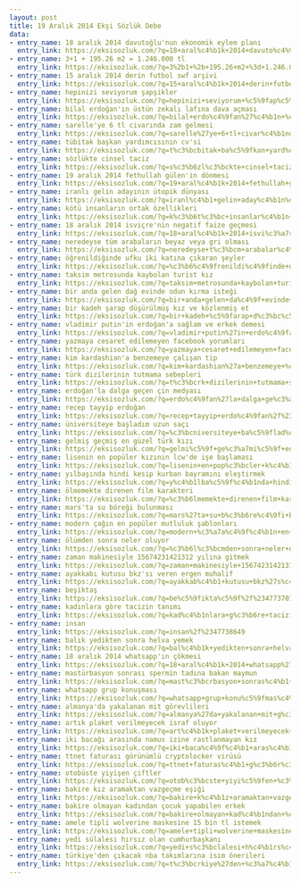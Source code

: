 ```yaml
---
layout: post
title: 19 Aralık 2014 Ekşi Sözlük Debe
data:
- entry_name: 18 aralık 2014 davutoğlu'nun ekonomik eylem planı
  entry_link: https://eksisozluk.com/?q=18+aral%c4%b1k+2014+davuto%c4%9flu%27nun+ekonomik+eylem+plan%c4%b1%2f%2347739377
- entry_name: 3+1 + 195.26 m2 = 1.246.000 tl
  entry_link: https://eksisozluk.com/?q=3%2b1+%2b+195.26+m2+%3d+1.246.000+tl%2f%2347740219
- entry_name: 15 aralık 2014 derin futbol swf arşivi
  entry_link: https://eksisozluk.com/?q=15+aral%c4%b1k+2014+derin+futbol+swf+ar%c5%9fivi%2f%2347754764
- entry_name: hepinizi seviyorum şapşikler
  entry_link: https://eksisozluk.com/?q=hepinizi+seviyorum+%c5%9fap%c5%9fikler%2f%2347747384
- entry_name: bilal erdoğan'ın üstün zekalı lafına dava açması
  entry_link: https://eksisozluk.com/?q=bilal+erdo%c4%9fan%27%c4%b1n+%c3%bcst%c3%bcn+zekal%c4%b1+laf%c4%b1na+dava+a%c3%a7mas%c4%b1%2f%2347745341
- entry_name: sarelle'ye 6 tl civarında zam gelmesi
  entry_link: https://eksisozluk.com/?q=sarelle%27ye+6+tl+civar%c4%b1nda+zam+gelmesi%2f%2347748556
- entry_name: tübitak başkan yardımcısının cv'si
  entry_link: https://eksisozluk.com/?q=t%c3%bcbitak+ba%c5%9fkan+yard%c4%b1mc%c4%b1s%c4%b1n%c4%b1n+cv%27si%2f%2347754163
- entry_name: sözlükte cinsel taciz
  entry_link: https://eksisozluk.com/?q=s%c3%b6zl%c3%bckte+cinsel+taciz%2f%2347745348
- entry_name: 19 aralık 2014 fethullah gülen'in dönmesi
  entry_link: https://eksisozluk.com/?q=19+aral%c4%b1k+2014+fethullah+g%c3%bclen%27in+d%c3%b6nmesi%2f%2347743008
- entry_name: iranlı gelin adayının ütopik dünyası
  entry_link: https://eksisozluk.com/?q=iranl%c4%b1+gelin+aday%c4%b1n%c4%b1n+%c3%bctopik+d%c3%bcnyas%c4%b1%2f%2347743500
- entry_name: kötü insanların ortak özellikleri
  entry_link: https://eksisozluk.com/?q=k%c3%b6t%c3%bc+insanlar%c4%b1n+ortak+%c3%b6zellikleri%2f%2347744091
- entry_name: 18 aralık 2014 isviçre'nin negatif faize geçmesi
  entry_link: https://eksisozluk.com/?q=18+aral%c4%b1k+2014+isvi%c3%a7re%27nin+negatif+faize+ge%c3%a7mesi%2f%2347738688
- entry_name: neredeyse tüm arabaların beyaz veya gri olması
  entry_link: https://eksisozluk.com/?q=neredeyse+t%c3%bcm+arabalar%c4%b1n+beyaz+veya+gri+olmas%c4%b1%2f%2347737043
- entry_name: öğrenildiğinde ufku iki katına çıkaran şeyler
  entry_link: https://eksisozluk.com/?q=%c3%b6%c4%9frenildi%c4%9finde+ufku+iki+kat%c4%b1na+%c3%a7%c4%b1karan+%c5%9feyler%2f%2347737933
- entry_name: taksim metrosunda kaybolan turist kız
  entry_link: https://eksisozluk.com/?q=taksim+metrosunda+kaybolan+turist+k%c4%b1z%2f%2347738548
- entry_name: bir anda gelen dağ evinde odun kırma isteği
  entry_link: https://eksisozluk.com/?q=bir+anda+gelen+da%c4%9f+evinde+odun+k%c4%b1rma+iste%c4%9fi%2f%2347739834
- entry_name: bir kadeh şarap düşürülmüş kız ve közlenmiş et
  entry_link: https://eksisozluk.com/?q=bir+kadeh+%c5%9farap+d%c3%bc%c5%9f%c3%bcr%c3%bclm%c3%bc%c5%9f+k%c4%b1z+ve+k%c3%b6zlenmi%c5%9f+et%2f%2347745612
- entry_name: vladimir putin'in erdoğan'a sağlam ve erkek demesi
  entry_link: https://eksisozluk.com/?q=vladimir+putin%27in+erdo%c4%9fan%27a+sa%c4%9flam+ve+erkek+demesi%2f%2347744794
- entry_name: yazmaya cesaret edilemeyen facebook yorumları
  entry_link: https://eksisozluk.com/?q=yazmaya+cesaret+edilemeyen+facebook+yorumlar%c4%b1%2f%2347737948
- entry_name: kim kardashian'a benzemeye çalışan tip
  entry_link: https://eksisozluk.com/?q=kim+kardashian%27a+benzemeye+%c3%a7al%c4%b1%c5%9fan+tip%2f%2347741455
- entry_name: türk dizilerinin tutmama sebepleri
  entry_link: https://eksisozluk.com/?q=t%c3%bcrk+dizilerinin+tutmama+sebepleri%2f%2347738837
- entry_name: erdoğan'la dalga geçen çin medyası
  entry_link: https://eksisozluk.com/?q=erdo%c4%9fan%27la+dalga+ge%c3%a7en+%c3%a7in+medyas%c4%b1%2f%2347741988
- entry_name: recep tayyip erdoğan
  entry_link: https://eksisozluk.com/?q=recep+tayyip+erdo%c4%9fan%2f%2347737858
- entry_name: üniversiteye başladım uzun saçı
  entry_link: https://eksisozluk.com/?q=%c3%bcniversiteye+ba%c5%9flad%c4%b1m+uzun+sa%c3%a7%c4%b1%2f%2347737743
- entry_name: gelmiş geçmiş en güzel türk kızı
  entry_link: https://eksisozluk.com/?q=gelmi%c5%9f+ge%c3%a7mi%c5%9f+en+g%c3%bczel+t%c3%bcrk+k%c4%b1z%c4%b1%2f%2347746810
- entry_name: lisenin en popüler kızının lcw'de işe başlaması
  entry_link: https://eksisozluk.com/?q=lisenin+en+pop%c3%bcler+k%c4%b1z%c4%b1n%c4%b1n+lcw%27de+i%c5%9fe+ba%c5%9flamas%c4%b1%2f%2347738717
- entry_name: yılbaşında hindi kesip kurban bayramını eleştirmek
  entry_link: https://eksisozluk.com/?q=y%c4%b1lba%c5%9f%c4%b1nda+hindi+kesip+kurban+bayram%c4%b1n%c4%b1+ele%c5%9ftirmek%2f%2347738167
- entry_name: ölmemekte direnen film karakteri
  entry_link: https://eksisozluk.com/?q=%c3%b6lmemekte+direnen+film+karakteri%2f%2347751692
- entry_name: mars'ta su böreği bulunması
  entry_link: https://eksisozluk.com/?q=mars%27ta+su+b%c3%b6re%c4%9fi+bulunmas%c4%b1%2f%2347749389
- entry_name: modern çağın en popüler mutluluk şablonları
  entry_link: https://eksisozluk.com/?q=modern+%c3%a7a%c4%9f%c4%b1n+en+pop%c3%bcler+mutluluk+%c5%9fablonlar%c4%b1%2f%2347743465
- entry_name: ölümden sonra neler oluyor
  entry_link: https://eksisozluk.com/?q=%c3%b6l%c3%bcmden+sonra+neler+oluyor%2f%2347745733
- entry_name: zaman makinesiyle 15674231421312 yılına gitmek
  entry_link: https://eksisozluk.com/?q=zaman+makinesiyle+15674231421312+y%c4%b1l%c4%b1na+gitmek%2f%2347745402
- entry_name: ayakkabı kutusu bkz'sı veren ergen muhalif
  entry_link: https://eksisozluk.com/?q=ayakkab%c4%b1+kutusu+bkz%27s%c4%b1+veren+ergen+muhalif%2f%2347747045
- entry_name: beşiktaş
  entry_link: https://eksisozluk.com/?q=be%c5%9fikta%c5%9f%2f%2347737019
- entry_name: kadınlara göre tacizin tanımı
  entry_link: https://eksisozluk.com/?q=kad%c4%b1nlara+g%c3%b6re+tacizin+tan%c4%b1m%c4%b1%2f%2347746286
- entry_name: insan
  entry_link: https://eksisozluk.com/?q=insan%2f%2347738649
- entry_name: balık yedikten sonra helva yemek
  entry_link: https://eksisozluk.com/?q=bal%c4%b1k+yedikten+sonra+helva+yemek%2f%2347741264
- entry_name: 18 aralık 2014 whatsapp'ın çökmesi
  entry_link: https://eksisozluk.com/?q=18+aral%c4%b1k+2014+whatsapp%27%c4%b1n+%c3%a7%c3%b6kmesi%2f%2347747915
- entry_name: mastürbasyon sonrası spermin tadına bakan maymun
  entry_link: https://eksisozluk.com/?q=mast%c3%bcrbasyon+sonras%c4%b1+spermin+tad%c4%b1na+bakan+maymun%2f%2347741497
- entry_name: whatsapp grup konuşması
  entry_link: https://eksisozluk.com/?q=whatsapp+grup+konu%c5%9fmas%c4%b1%2f%2347739128
- entry_name: almanya'da yakalanan mit görevlileri
  entry_link: https://eksisozluk.com/?q=almanya%27da+yakalanan+mit+g%c3%b6revlileri%2f%2347749908
- entry_name: artık plaket verilmeyecek israf oluyor
  entry_link: https://eksisozluk.com/?q=art%c4%b1k+plaket+verilmeyecek+israf+oluyor%2f%2347747896
- entry_name: iki bacağı arasında namus izine rastlanmayan kız
  entry_link: https://eksisozluk.com/?q=iki+baca%c4%9f%c4%b1+aras%c4%b1nda+namus+izine+rastlanmayan+k%c4%b1z%2f%2347756269
- entry_name: ttnet faturası görünümlü cryptolocker virüsü
  entry_link: https://eksisozluk.com/?q=ttnet+faturas%c4%b1+g%c3%b6r%c3%bcn%c3%bcml%c3%bc+cryptolocker+vir%c3%bcs%c3%bc%2f%2347739006
- entry_name: otobüste yiyişen çiftler
  entry_link: https://eksisozluk.com/?q=otob%c3%bcste+yiyi%c5%9fen+%c3%a7iftler%2f%2347741680
- entry_name: bakire kız aramaktan vazgeçme eşiği
  entry_link: https://eksisozluk.com/?q=bakire+k%c4%b1z+aramaktan+vazge%c3%a7me+e%c5%9fi%c4%9fi%2f%2347755515
- entry_name: bakire olmayan kadından çocuk yapabilen erkek
  entry_link: https://eksisozluk.com/?q=bakire+olmayan+kad%c4%b1ndan+%c3%a7ocuk+yapabilen+erkek%2f%2347742440
- entry_name: amele tipli wolverine maskesine 15 bin tl istemek
  entry_link: https://eksisozluk.com/?q=amele+tipli+wolverine+maskesine+15+bin+tl+istemek%2f%2347743328
- entry_name: yedi sülalesi hırsız olan cumhurbaşkanı
  entry_link: https://eksisozluk.com/?q=yedi+s%c3%bclalesi+h%c4%b1rs%c4%b1z+olan+cumhurba%c5%9fkan%c4%b1%2f%2347740640
- entry_name: türkiye'den çıkacak nba takımlarına isim önerileri
  entry_link: https://eksisozluk.com/?q=t%c3%bcrkiye%27den+%c3%a7%c4%b1kacak+nba+tak%c4%b1mlar%c4%b1na+isim+%c3%b6nerileri%2f%2347737277
---
```

